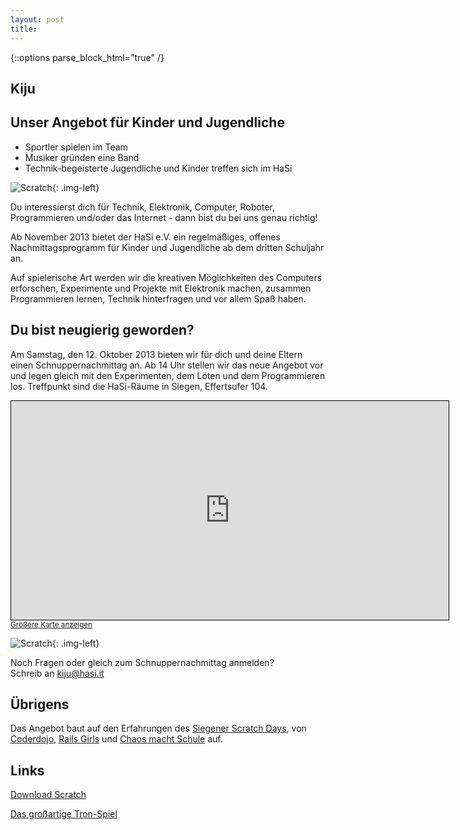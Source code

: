```yaml
---
layout: post
title: 
---
```


{::options parse_block_html="true" /}

## Kiju 

## Unser Angebot für Kinder und Jugendliche

- Sportler spielen im Team 
- Musiker gründen eine Band
- Technik-begeisterte Jugendliche und Kinder treffen sich im HaSi


![Scratch](/images/scratch1.jpg){: .img-left}

Du interessierst dich für Technik, Elektronik, Computer,  Roboter, Programmieren und/oder das Internet - dann bist du bei uns genau richtig!

Ab November 2013 bietet der HaSi e.V.  ein regelmäßiges, offenes Nachmittagsprogramm für Kinder und Jugendliche ab dem dritten Schuljahr an.

Auf spielerische Art werden wir die kreativen Möglichkeiten des Computers erforschen, Experimente und Projekte mit Elektronik machen, zusammen Programmieren lernen, Technik hinterfragen und vor allem Spaß haben.

## Du bist neugierig geworden? 

Am Samstag, den 12. Oktober 2013 bieten wir für dich und deine Eltern einen Schnuppernachmittag an. Ab 14 Uhr stellen wir das neue Angebot vor und legen gleich mit den Experimenten, dem Löten und dem Programmieren los. Treffpunkt sind die HaSi-Räume in Siegen, Effertsufer 104.

<iframe width="700" height="350" frameborder="0" scrolling="no" marginheight="0" marginwidth="0" src="http://www.openstreetmap.org/export/embed.html?bbox=8.00375,50.86801,8.00722,50.8698&amp;layer=mapnik&amp;marker=50.86918,8.00489" style="border: 1px solid black"></iframe><br /><small><a href="http://www.openstreetmap.org/?lat=50.868905&amp;lon=8.005485&amp;zoom=18&amp;layers=M&amp;mlat=50.86918&amp;mlon=8.00489">Gr&#246;&#223;ere Karte anzeigen</a></small>

![Scratch](/images/scratch2.jpg){: .img-left}

Noch Fragen oder gleich zum Schnuppernachmittag anmelden?
<br />
Schreib an  <a href="mailto:kiju@hasi.it">kiju@hasi.it</a> 


## Übrigens

Das Angebot baut auf den Erfahrungen des <a href="http://scratchdaysiegen.wordpress.com/">Siegener Scratch Days</a>, von <a href="http://coderdojo.com/">Coderdojo</a>, <a href="http://railsgirls.com/">Rails Girls</a> und <a href="http://ccc.de/schule"> Chaos macht Schule</a> auf.

## Links

[Download Scratch](http://scratch.mit.edu/scratch_1.4/)  

[Das großartige Tron-Spiel](http://shared.l3kn.de/tron.sb)

